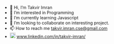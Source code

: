 - 👋 Hi, I’m Takvir Imran
- 👀 I’m interested in Programming
- 🌱 I’m currently learning Javascript
- 💞️ I’m looking to collaborate on interesting project.
- 📫 How to reach me takvir.imran.cse@gmail.com
- <img src="https://edent.github.io/SuperTinyIcons/images/svg/linkedin.svg" width="18" title="LinkedIn" /> www.linkedin.com/in/takvir-imran/

